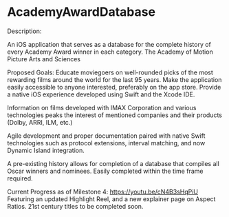 # AcademyAwardDatabase


Description:

An iOS application that serves as a database for the complete history of every Academy Award winner in each category.  The Academy of Motion Picture Arts and Sciences

Proposed Goals:
Educate moviegoers on well-rounded picks of the most rewarding films around the world for the last 95 years.
Make the application easily accessible to anyone interested, preferably on the app store.
Provide a native iOS experience developed using Swift and the Xcode IDE.

Information on films developed with IMAX Corporation and various technologies peaks the interest of mentioned companies and their products (Dolby, ARRI, ILM, etc.)

Agile development and proper documentation paired with native Swift technologies such as protocol extensions, interval matching, and now Dynamic Island integration.

A pre-existing history allows for completion of a database that compiles all Oscar winners and nominees. Easily completed within the time frame required.


Current Progress as of Milestone 4: https://youtu.be/cN4B3sHqPiU
Featuring an updated Highlight Reel, and a new explainer page on Aspect Ratios. 21st century titles to be completed soon.
